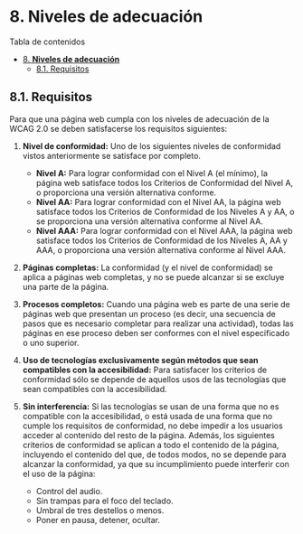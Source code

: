 # 8. **Niveles de adecuación**

Tabla de contenidos

- [8. **Niveles de adecuación**](#8-niveles-de-adecuación)
  - [8.1. Requisitos](#81-requisitos)

## 8.1. Requisitos

Para que una página web cumpla con los niveles de adecuación de la WCAG 2.0 se deben satisfacerse los requisitos siguientes:

1. **Nivel de conformidad:** Uno de los siguientes niveles de conformidad vistos anteriormente se satisface por completo.

   - **Nivel A:** Para lograr conformidad con el Nivel A (el mínimo), la página web satisface todos los Criterios de Conformidad del Nivel A, o proporciona una versión alternativa conforme.
   - **Nivel AA:** Para lograr conformidad con el Nivel AA, la página web satisface todos los Criterios de Conformidad de los Niveles A y AA, o se proporciona una versión alternativa conforme al Nivel AA.
   - **Nivel AAA:** Para lograr conformidad con el Nivel AAA, la página web satisface todos los Criterios de Conformidad de los Niveles A, AA y AAA, o proporciona una versión alternativa conforme al Nivel AAA.

2. **Páginas completas:** La conformidad (y el nivel de conformidad) se aplica a páginas web completas, y no se puede alcanzar si se excluye una parte de la página.

3. **Procesos completos:** Cuando una página web es parte de una serie de páginas web que presentan un proceso (es decir, una secuencia de pasos que es necesario completar para realizar una actividad), todas las páginas en ese proceso deben ser conformes con el nivel especificado o uno superior. 

4. **Uso de tecnologías exclusivamente según métodos que sean compatibles con la accesibilidad:** Para satisfacer los criterios de conformidad sólo se depende de aquellos usos de las tecnologías que sean compatibles con la accesibilidad.

5. **Sin interferencia:** Si las tecnologías se usan de una forma que no es compatible con la accesibilidad, o está usada de una forma que no cumple los requisitos de conformidad, no debe impedir a los usuarios acceder al contenido del resto de la página. Además, los siguientes criterios de conformidad se aplican a todo el contenido de la página, incluyendo el contenido del que, de todos modos, no se depende para alcanzar la conformidad, ya que su incumplimiento puede interferir con el uso de la página:

   - Control del audio.
   - Sin trampas para el foco del teclado.
   - Umbral de tres destellos o menos.
   - Poner en pausa, detener, ocultar.